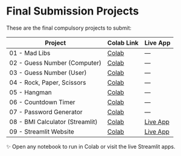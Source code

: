 # Final Submission Projects

These are the final compulsory projects to submit:

| Project                           | Colab Link | Live App                                        |
|-----------------------------------|------------|-------------------------------------------------|
| 01 - Mad Libs                     | [Colab](https://colab.research.google.com/drive/1msz-mYt7oQ9dynzqHplM3VrcgDJd2Y3P?usp=drive_link) | — |
| 02 - Guess Number (Computer)      | [Colab](https://colab.research.google.com/drive/1EE5ahLlDcuHh5nMVBbDJ5ereBskpVYtp) | — |
| 03 - Guess Number (User)          | [Colab](https://colab.research.google.com/drive/1mmk3Fh9Y103tII9WETJHAkKY3Twm9sEQ?usp=drive_link) | — |
| 04 - Rock, Paper, Scissors        | [Colab](https://colab.research.google.com/drive/1oBFjzVQYcruLTwoEkGZmlSpvZ0p7kdpv?usp=drive_link) | — |
| 05 - Hangman                      | [Colab](https://colab.research.google.com/drive/1q6qgXeEEsE52UlXv5TX4DLIYeNjYgNah?usp=drive_link) | — |
| 06 - Countdown Timer              | [Colab](https://colab.research.google.com/drive/1W5yOdz9lvTHTUTmGc4QAguQJMQg_ll4P?usp=drive_link) | — |
| 07 - Password Generator           | [Colab](https://colab.research.google.com/drive/1nPSY-kbE_l--aZaXEgV-_TfTdvXs5kPn?usp=drive_link) | — |
| 08 - BMI Calculator (Streamlit)   | [Colab](https://colab.research.google.com/drive/1WxBYfEc5ijGD1DaWoUxu7KCRAH1Q5bAw?usp=drive_link) | [Live App](https://<your-deployment-url>/bmi-calculator) |
| 09 - Streamlit Website            | [Colab](https://colab.research.google.com/github/muhammadwaheedairi/modern-ai-python-projects/blob/main/projects_to_be_submitted_by_students/09_streamlit_website.ipynb) | [Live App](https://<your-deployment-url>/streamlit-website) |

✨ Open any notebook to run in Colab or visit the live Streamlit apps.